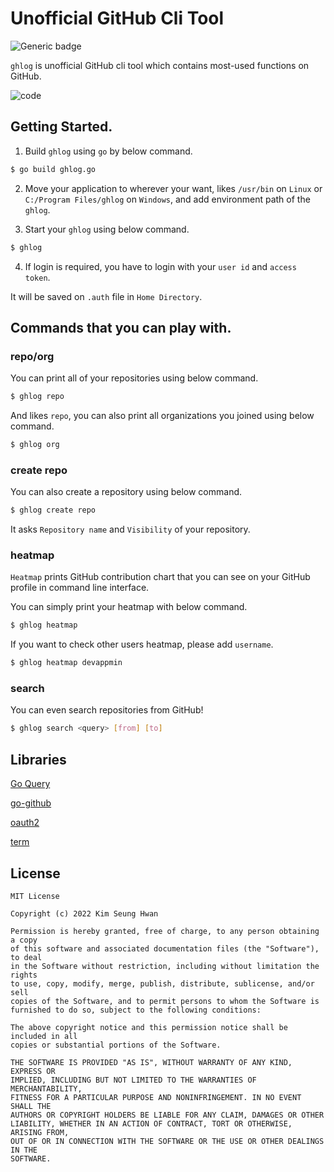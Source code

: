# Unofficial GitHub Cli Tool

![Generic badge](https://img.shields.io/badge/Release-v0.1.0-green.svg)

`ghlog` is unofficial GitHub cli tool which contains most-used functions on GitHub.

![code](https://user-images.githubusercontent.com/4322099/154396746-6ce6671b-4f7e-4668-8cf1-67f767aca1b1.png)

## Getting Started.

1. Build `ghlog` using `go` by below command.

```bash
$ go build ghlog.go
```

2. Move your application to wherever your want, likes `/usr/bin` on `Linux` or `C:/Program Files/ghlog` on `Windows`, and add environment path of the `ghlog`.

3. Start your `ghlog` using below command.

```bash
$ ghlog
```

4. If login is required, you have to login with your `user id` and `access token`.

It will be saved on `.auth` file in `Home Directory`.

## Commands that you can play with.

### repo/org

You can print all of your repositories using below command.

```bash
$ ghlog repo
```

And likes `repo`, you can also print all organizations you joined using below command.

```bash
$ ghlog org
```

### create repo

You can also create a repository using below command.

```bash
$ ghlog create repo
```

It asks `Repository name` and `Visibility` of your repository.

### heatmap

`Heatmap` prints GitHub contribution chart that you can see on your GitHub profile in command line interface.

You can simply print your heatmap with below command.

```bash
$ ghlog heatmap
```

If you want to check other users heatmap, please add `username`.

```bash
$ ghlog heatmap devappmin
```

### search

You can even search repositories from GitHub!

```bash
$ ghlog search <query> [from] [to]
```

## Libraries

[Go Query](https://github.com/PuerkitoBio/goquery)

[go-github](https://github.com/google/go-github/v41/github)

[oauth2](https://golang.org/x/oauth2)

[term](https://golang.org/x/term)

## License

```
MIT License

Copyright (c) 2022 Kim Seung Hwan

Permission is hereby granted, free of charge, to any person obtaining a copy
of this software and associated documentation files (the "Software"), to deal
in the Software without restriction, including without limitation the rights
to use, copy, modify, merge, publish, distribute, sublicense, and/or sell
copies of the Software, and to permit persons to whom the Software is
furnished to do so, subject to the following conditions:

The above copyright notice and this permission notice shall be included in all
copies or substantial portions of the Software.

THE SOFTWARE IS PROVIDED "AS IS", WITHOUT WARRANTY OF ANY KIND, EXPRESS OR
IMPLIED, INCLUDING BUT NOT LIMITED TO THE WARRANTIES OF MERCHANTABILITY,
FITNESS FOR A PARTICULAR PURPOSE AND NONINFRINGEMENT. IN NO EVENT SHALL THE
AUTHORS OR COPYRIGHT HOLDERS BE LIABLE FOR ANY CLAIM, DAMAGES OR OTHER
LIABILITY, WHETHER IN AN ACTION OF CONTRACT, TORT OR OTHERWISE, ARISING FROM,
OUT OF OR IN CONNECTION WITH THE SOFTWARE OR THE USE OR OTHER DEALINGS IN THE
SOFTWARE.
```
